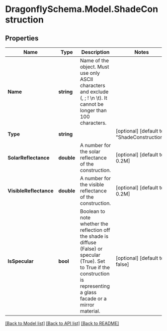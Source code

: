 
# DragonflySchema.Model.ShadeConstruction

## Properties

Name | Type | Description | Notes
------------ | ------------- | ------------- | -------------
**Name** | **string** | Name of the object. Must use only ASCII characters and exclude (, ; ! \\n \\t). It cannot be longer than 100 characters. | 
**Type** | **string** |  | [optional] [default to "ShadeConstruction"]
**SolarReflectance** | **double** |  A number for the solar reflectance of the construction. | [optional] [default to 0.2M]
**VisibleReflectance** | **double** |  A number for the visible reflectance of the construction. | [optional] [default to 0.2M]
**IsSpecular** | **bool** | Boolean to note whether the reflection off the shade is diffuse (False) or specular (True). Set to True if the construction is representing a glass facade or a mirror material. | [optional] [default to false]

[[Back to Model list]](../README.md#documentation-for-models)
[[Back to API list]](../README.md#documentation-for-api-endpoints)
[[Back to README]](../README.md)


